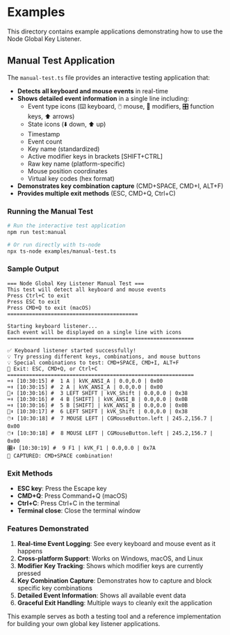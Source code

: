# Examples

This directory contains example applications demonstrating how to use the Node Global Key Listener.

## Manual Test Application

The `manual-test.ts` file provides an interactive testing application that:

- **Detects all keyboard and mouse events** in real-time
- **Shows detailed event information** in a single line including:
  - Event type icons (⌨️ keyboard, 🖱️ mouse, 🔧 modifiers, 🎛️ function keys, ⬆️ arrows)
  - State icons (⬇️ down, ⬆️ up)
  - Timestamp
  - Event count
  - Key name (standardized)
  - Active modifier keys in brackets [SHIFT+CTRL]
  - Raw key name (platform-specific)
  - Mouse position coordinates
  - Virtual key codes (hex format)
- **Demonstrates key combination capture** (CMD+SPACE, CMD+I, ALT+F)
- **Provides multiple exit methods** (ESC, CMD+Q, Ctrl+C)

### Running the Manual Test

```bash
# Run the interactive test application
npm run test:manual

# Or run directly with ts-node
npx ts-node examples/manual-test.ts
```

### Sample Output

```
=== Node Global Key Listener Manual Test ===
This test will detect all keyboard and mouse events
Press Ctrl+C to exit
Press ESC to exit
Press CMD+Q to exit (macOS)
==========================================

Starting keyboard listener...
Each event will be displayed on a single line with icons
============================================================

✅ Keyboard listener started successfully!
💡 Try pressing different keys, combinations, and mouse buttons
💡 Special combinations to test: CMD+SPACE, CMD+I, ALT+F
🔴 Exit: ESC, CMD+Q, or Ctrl+C
============================================================
⌨️⬇️ [10:30:15] #  1 A | kVK_ANSI_A | 0.0,0.0 | 0x00
⌨️⬆️ [10:30:15] #  2 A | kVK_ANSI_A | 0.0,0.0 | 0x00
🔧⬇️ [10:30:16] #  3 LEFT SHIFT | kVK_Shift | 0.0,0.0 | 0x38
⌨️⬇️ [10:30:16] #  4 B [SHIFT] | kVK_ANSI_B | 0.0,0.0 | 0x0B
⌨️⬆️ [10:30:16] #  5 B [SHIFT] | kVK_ANSI_B | 0.0,0.0 | 0x0B
🔧⬆️ [10:30:17] #  6 LEFT SHIFT | kVK_Shift | 0.0,0.0 | 0x38
🖱️⬇️ [10:30:18] #  7 MOUSE LEFT | CGMouseButton.left | 245.2,156.7 | 0x00
🖱️⬆️ [10:30:18] #  8 MOUSE LEFT | CGMouseButton.left | 245.2,156.7 | 0x00
🎛️⬇️ [10:30:19] #  9 F1 | kVK_F1 | 0.0,0.0 | 0x7A
🎯 CAPTURED: CMD+SPACE combination!
```

### Exit Methods

- **ESC key**: Press the Escape key
- **CMD+Q**: Press Command+Q (macOS)
- **Ctrl+C**: Press Ctrl+C in the terminal
- **Terminal close**: Close the terminal window

### Features Demonstrated

1. **Real-time Event Logging**: See every keyboard and mouse event as it happens
2. **Cross-platform Support**: Works on Windows, macOS, and Linux
3. **Modifier Key Tracking**: Shows which modifier keys are currently pressed
4. **Key Combination Capture**: Demonstrates how to capture and block specific key combinations
5. **Detailed Event Information**: Shows all available event data
6. **Graceful Exit Handling**: Multiple ways to cleanly exit the application

This example serves as both a testing tool and a reference implementation for building your own global key listener applications.
